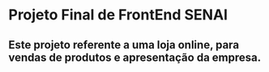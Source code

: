 # Projeto Final de FrontEnd SENAI

## Este projeto referente a uma loja online, para vendas de produtos e apresentação da empresa.